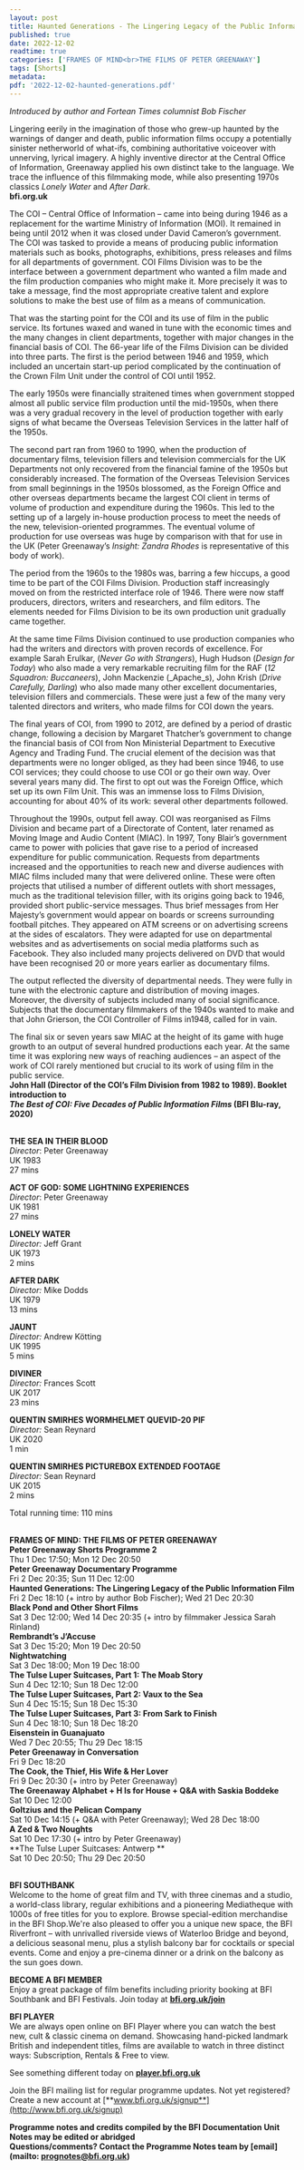 ```yaml
---
layout: post
title: Haunted Generations - The Lingering Legacy of the Public Information Film
published: true
date: 2022-12-02
readtime: true
categories: ['FRAMES OF MIND<br>THE FILMS OF PETER GREENAWAY']
tags: [Shorts]
metadata: 
pdf: '2022-12-02-haunted-generations.pdf'
---
```


_Introduced by author and Fortean Times columnist Bob Fischer_

Lingering eerily in the imagination of those who grew-up haunted by the warnings of danger and death, public information films occupy a potentially sinister netherworld of what-ifs, combining authoritative voiceover with unnerving, lyrical imagery. A highly inventive director at the Central Office of Information, Greenaway applied his own distinct take to the language. We trace the influence of this filmmaking mode, while also presenting 1970s classics _Lonely Water_ and _After Dark_.  
**bfi.org.uk**

The COI – Central Office of Information – came into being during 1946 as a replacement for the wartime Ministry of Information (MOI). It remained in being until 2012 when it was closed under David Cameron’s government. The COI was tasked to provide a means of producing public information materials such as books, photographs, exhibitions, press releases and films for all departments of government. COI Films Division was to be the interface between a government department who wanted a film made and the film production companies who might make it. More precisely it was to take a message, find the most appropriate creative talent and explore solutions to make the best use of film as a means of communication.

That was the starting point for the COI and its use of film in the public service. Its fortunes waxed and waned in tune with the economic times and the many changes in client departments, together with major changes in the financial basis of COI. The 66-year life of the Films Division can be divided into three parts. The first is the period between 1946 and 1959, which included an uncertain start-up period complicated by the continuation of the Crown Film Unit under the control of COI until 1952.

The early 1950s were financially straitened times when government stopped almost all public service film production until the mid-1950s, when there was a very gradual recovery in the level of production together with early signs of what became the Overseas Television Services in the latter half of the 1950s.

The second part ran from 1960 to 1990, when the production of documentary films, television fillers and television commercials for the UK Departments not only recovered from the financial famine of the 1950s but considerably increased. The formation of the Overseas Television Services from small beginnings in the 1950s blossomed, as the Foreign Office and other overseas departments became the largest COI client in terms of volume of production and expenditure during the 1960s. This led to the setting up of a largely in-house production process to meet the needs of the new, television-oriented programmes. The eventual volume of production for use overseas was huge by comparison with that for use in the UK (Peter Greenaway’s _Insight: Zandra Rhodes_ is representative of this body of work).

The period from the 1960s to the 1980s was, barring a few hiccups, a good time to be part of the COI Films Division. Production staff increasingly moved on from the restricted interface role of 1946. There were now staff producers, directors, writers and researchers, and film editors. The elements needed for Films Division to be its own production unit gradually came together.

At the same time Films Division continued to use production companies who had the writers and directors with proven records of excellence. For example Sarah Erulkar, (_Never Go with Strangers_), Hugh Hudson (_Design for Today_) who also made a very remarkable recruiting film for the RAF (_12 Squadron: Buccaneers_), John Mackenzie (_Apache_s), John Krish (_Drive Carefully, Darling_) who also made many other excellent documentaries, television fillers and commercials. These were just a few of the many very talented directors and writers, who made films for COI down the years.

The final years of COI, from 1990 to 2012, are defined by a period of drastic change, following a decision by Margaret Thatcher’s government to change the financial basis of COI from Non Ministerial Department to Executive Agency and Trading Fund. The crucial element of the decision was that departments were no longer obliged, as they had been since 1946, to use COI services; they could choose to use COI or go their own way. Over several years many did. The first to opt out was the Foreign Office, which set up its own Film Unit. This was an immense loss to Films Division, accounting for about 40% of its work: several other departments followed.

Throughout the 1990s, output fell away. COI was reorganised as Films Division and became part of a Directorate of Content, later renamed as Moving Image and Audio Content (MIAC). In 1997, Tony Blair’s government came to power with policies that gave rise to a period of increased expenditure for public communication. Requests from departments increased and the opportunities to reach new and diverse audiences with MIAC films included many that were delivered online. These were often projects that utilised a number of different outlets with short messages, much as the traditional television filler, with its origins going back to 1946, provided short public-service messages. Thus brief messages from Her Majesty’s government would appear on boards or screens surrounding football pitches. They appeared on ATM screens or on advertising screens at the sides of escalators. They were adapted for use on departmental websites and as advertisements on social media platforms such as Facebook. They also included many projects delivered on DVD that would have been recognised 20 or more years earlier as documentary films.

The output reflected the diversity of departmental needs. They were fully in tune with the electronic capture and distribution of moving images. Moreover, the diversity of subjects included many of social significance. Subjects that the documentary filmmakers of the 1940s wanted to make and that John Grierson, the COI Controller of Films in1948, called for in vain.

The final six or seven years saw MIAC at the height of its game with huge growth to an output of several hundred productions each year. At the same time it was exploring new ways of reaching audiences – an aspect of the work of COI rarely mentioned but crucial to its work of using film in the public service.  
**John Hall (Director of the COI’s Film Division from 1982 to 1989). Booklet introduction to  
_The Best of COI: Five Decades of Public Information Films_ (BFI Blu-ray, 2020)**
<br><br>

**THE SEA IN THEIR BLOOD**  
_Director_: Peter Greenaway  
UK 1983  
27 mins

**ACT OF GOD: SOME LIGHTNING EXPERIENCES**  
_Director_: Peter Greenaway  
UK 1981  
27 mins

**LONELY WATER**  
_Director:_ Jeff Grant  
UK 1973  
2 mins

**AFTER DARK**  
_Director:_ Mike Dodds  
UK 1979  
13 mins

**JAUNT**  
_Director:_ Andrew Kötting  
UK 1995  
5 mins

**DIVINER**  
_Director:_ Frances Scott  
UK 2017  
23 mins

**QUENTIN SMIRHES WORMHELMET QUEVID-20 PIF**  
_Director:_ Sean Reynard  
UK 2020  
1 min

**QUENTIN SMIRHES PICTUREBOX EXTENDED FOOTAGE**  
_Director:_ Sean Reynard  
UK 2015  
2 mins

Total running time: 110 mins
<br><br>

**FRAMES OF MIND: THE FILMS  OF PETER GREENAWAY**<br>
**Peter Greenaway Shorts Programme 2**<br>
Thu 1 Dec 17:50; Mon 12 Dec 20:50<br>
**Peter Greenaway Documentary Programme**<br>
Fri 2 Dec 20:35; Sun 11 Dec 12:00<br>
**Haunted Generations: The Lingering Legacy of the Public Information Film**<br>
Fri 2 Dec 18:10 (+ intro by author Bob Fischer); Wed 21 Dec 20:30<br>
**Black Pond and Other Short Films**<br>
Sat 3 Dec 12:00; Wed 14 Dec 20:35 (+ intro by filmmaker Jessica Sarah Rinland)<br>
**Rembrandt’s J’Accuse**<br>
Sat 3 Dec 15:20; Mon 19 Dec 20:50<br>
**Nightwatching**<br>
Sat 3 Dec 18:00; Mon 19 Dec 18:00<br>
**The Tulse Luper Suitcases, Part 1: The Moab Story**<br>
Sun 4 Dec 12:10; Sun 18 Dec 12:00<br>
**The Tulse Luper Suitcases, Part 2:  Vaux to the Sea**<br>
Sun 4 Dec 15:15; Sun 18 Dec 15:30<br>
**The Tulse Luper Suitcases, Part 3:  From Sark to Finish**<br>
Sun 4 Dec 18:10; Sun 18 Dec 18:20<br>
**Eisenstein in Guanajuato**<br>
Wed 7 Dec 20:55; Thu 29 Dec 18:15<br>
**Peter Greenaway in Conversation**<br>
Fri 9 Dec 18:20<br>
**The Cook, the Thief, His Wife & Her Lover**<br>
Fri 9 Dec 20:30 (+ intro by Peter Greenaway)<br>
**The Greenaway Alphabet + H Is for House + Q&A with Saskia Boddeke**<br>
Sat 10 Dec 12:00<br>
**Goltzius and the Pelican Company**<br>
Sat 10 Dec 14:15 (+ Q&A with Peter Greenaway); Wed 28 Dec 18:00<br>
**A Zed & Two Noughts**<br>
Sat 10 Dec 17:30 (+ intro by Peter Greenaway)<br>
**The Tulse Luper Suitcases: Antwerp **<br>
Sat 10 Dec 20:50; Thu 29 Dec 20:50<br>
<br>

**BFI SOUTHBANK**  
Welcome to the home of great film and TV, with three cinemas and a studio, a world-class library, regular exhibitions and a pioneering Mediatheque with 1000s of free titles for you to explore. Browse special-edition merchandise in the BFI Shop.We&#39;re also pleased to offer you a unique new space, the BFI Riverfront – with unrivalled riverside views of Waterloo Bridge and beyond, a delicious seasonal menu, plus a stylish balcony bar for cocktails or special events. Come and enjoy a pre-cinema dinner or a drink on the balcony as the sun goes down.  

**BECOME A BFI MEMBER**  
Enjoy a great package of film benefits including priority booking at BFI Southbank and BFI Festivals. Join today at [**bfi.org.uk/join**](http://www.bfi.org.uk/join)  

**BFI PLAYER**  
 We are always open online on BFI Player where you can watch the best new, cult &amp; classic cinema on demand. Showcasing hand-picked landmark British and independent titles, films are available to watch in three distinct ways: Subscription, Rentals &amp; Free to view.  

See something different today on [**player.bfi.org.uk**](https://player.bfi.org.uk)  

Join the BFI mailing list for regular programme updates. Not yet registered? Create a new account at [**www.bfi.org.uk/signup**](http://www.bfi.org.uk/signup)

**Programme notes and credits compiled by the BFI Documentation Unit  
Notes may be edited or abridged  
Questions/comments? Contact the Programme Notes team by [email](mailto: prognotes@bfi.org.uk)**

<!--stackedit_data:
eyJoaXN0b3J5IjpbLTE1NTY2MTA2NTNdfQ==
-->
